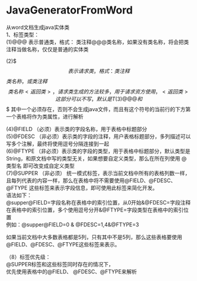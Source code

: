 # JavaGeneratorFromWord
从word文档生成java实体类  
1、标签类型：  
(1)@@@ 表示普通类，格式： 类注释@@@类名称，如果没有类名称，将会把类注释当做名称，仅仅是普通的实体类  

(2)$$$ 表示请求类，格式：类注释$$$类名称，或 类注释$$$类名称<返回类>，请求类生成的方法较多，用于请求资方使用，<返回类>这部分可以不写，默认是T  
(3)@@@ 和 $$$ 其中一个必须存在，否则不会生成java文件，而且有这个符号的当前行的下方第一个表格将作为类属性，进行解析  

(4)@FIELD （必须）表示类的字段名称，用于表格中标题部分  
(5)@FDESC （非必须）表示类的字段的注释，用户表格标题部分，多列描述可以写多个注解，最终将使用逗号分隔连接到一起  
(6)@FTYPE （非必须）表示类的字段的类型，用于表格中标题部分，默认类型是String，和原文档中写的类型无关，如果想要自定义类型，那么在所在列使用  @类型名 即可改变成自定义类型  
(7)@SUPPER （非必须） 统一模式标签，表示当前文档中所有的表格列数一样，且每列代表的内容一样，那么在表格中将不需要使用@FIELD、@FDESC、@FTYPE 这些标签来表示字段信息，即可使用此标签来简化开发。  
语法如下：  
@supper@FIELD=字段名称在表格中的索引位置，从0开始&@FDESC=字段注释在表格中的索引位置，多个使用逗号分开&@FTYPE=字段类型在表格中的索引位置  
例如：@supper@FIELD=0 & @FDESC=1,4&@FTYPE=3  

如果当前文档中大多数表格都是5列，只有其中不是5列，那么这些表格要使用@FIELD、@FDESC、@FTYPE这些标签来表示。  

（8）标签优先级：  
@SUPPER标签和这些标签同时存在的情况下，  
优先使用表格中的@FIELD、	@FDESC、@FTYPE来解析  
